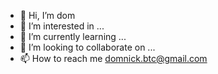- 👋 Hi, I’m dom
- 👀 I’m interested in ...
- 🌱 I’m currently learning ...
- 💞️ I’m looking to collaborate on ...
- 📫 How to reach me <domnick.btc@gmail.com>

<!---
DomnickBtc/DomnickBtc is a ✨ special ✨ repository because its `README.md` (this file) appears on your GitHub profile.
You can click the Preview link to take a look at your changes.
--->
